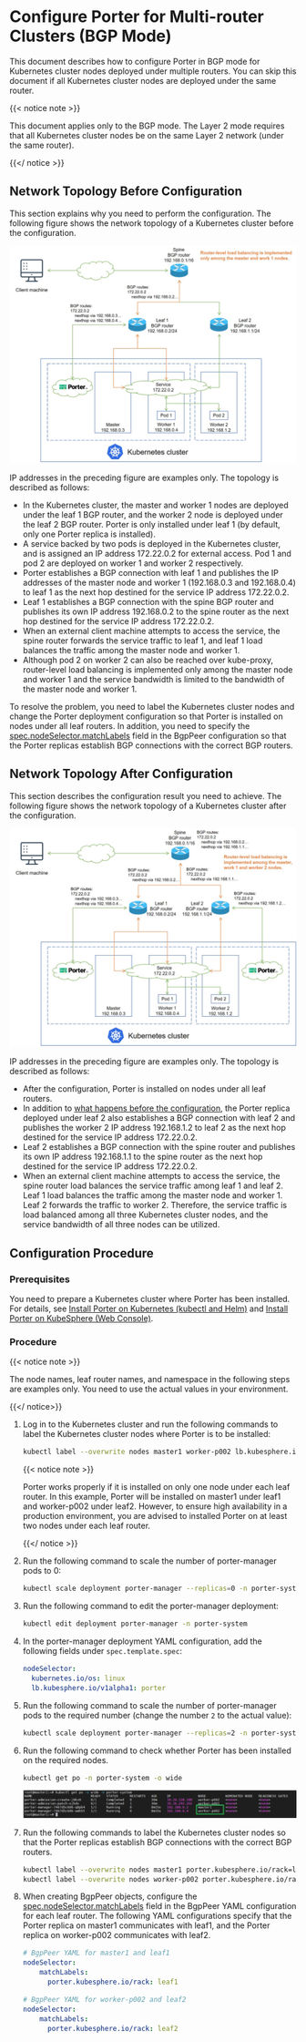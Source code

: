 # Configure Porter for Multi-router Clusters (BGP Mode)

This document describes how to configure Porter in BGP mode for Kubernetes cluster nodes deployed under multiple routers. You can skip this document if all Kubernetes cluster nodes are deployed under the same router.

{{< notice note >}}

This document applies only to the BGP mode. The Layer 2 mode requires that all Kubernetes cluster nodes be on the same Layer 2 network (under the same router).

{{</ notice >}}

## Network Topology Before Configuration

This section explains why you need to perform the configuration. The following figure shows the network topology of a Kubernetes cluster before the configuration.

![multi-router-topology-1](./img/configure-porter-for-multi-router-clusters/multi-router-topology-1.jpg)

IP addresses in the preceding figure are examples only. The topology is described as follows:

* In the Kubernetes cluster, the master and worker 1 nodes are deployed under the leaf 1 BGP router, and the worker 2 node is deployed under the leaf 2 BGP router. Porter is only installed under leaf 1 (by default, only one Porter replica is installed).
* A service backed by two pods is deployed in the Kubernetes cluster, and is assigned an IP address 172.22.0.2 for external access. Pod 1 and pod 2 are deployed on worker 1 and worker 2 respectively.
* Porter establishes a BGP connection with leaf 1 and publishes the IP addresses of the master node and worker 1 (192.168.0.3 and 192.168.0.4) to leaf 1 as the next hop destined for the service IP address 172.22.0.2.
*  Leaf 1 establishes a BGP connection with the spine BGP router and publishes its own IP address 192.168.0.2 to the spine router as the next hop destined for the service IP address 172.22.0.2.
* When an external client machine attempts to access the service, the spine router forwards the service traffic to leaf 1, and leaf 1 load balances the traffic among the master node and worker 1.
* Although pod 2 on worker 2 can also be reached over kube-proxy, router-level load balancing is implemented only among the master node and worker 1 and the service bandwidth is limited to the bandwidth of the master node and worker 1.

To resolve the problem, you need to label the Kubernetes cluster nodes and change the Porter deployment configuration so that Porter is installed on nodes under all leaf routers. In addition, you need to specify the [spec.nodeSelector.matchLabels](./configure-porter-in-bgp-mode.md/#configure-peer-bgp-properties-using-bgppeer) field in the BgpPeer configuration so that the Porter replicas establish BGP connections with the correct BGP routers.

## Network Topology After Configuration

This section describes the configuration result you need to achieve. The following figure shows the network topology of a Kubernetes cluster after the configuration.

![multi-router-topology-2](./img/configure-porter-for-multi-router-clusters/multi-router-topology-2.jpg)

IP addresses in the preceding figure are examples only. The topology is described as follows:

* After the configuration, Porter is installed on nodes under all leaf routers.
* In addition to [what happens before the configuration](#network-topology-before-configuration), the Porter replica deployed under leaf 2 also establishes a BGP connection with leaf 2 and publishes the worker 2 IP address 192.168.1.2 to leaf 2 as the next hop destined for the service IP address 172.22.0.2.
* Leaf 2 establishes a BGP connection with the spine router and publishes its own IP address 192.168.1.1 to the spine router as the next hop destined for the service IP address 172.22.0.2.
* When an external client machine attempts to access the service, the spine router load balances the service traffic among leaf 1 and leaf 2. Leaf 1 load balances the traffic among the master node and worker 1. Leaf 2 forwards the traffic to worker 2. Therefore, the service traffic is load balanced among all three Kubernetes cluster nodes, and the service bandwidth of all three nodes can be utilized.

## Configuration Procedure

### Prerequisites

You need to prepare a Kubernetes cluster where Porter has been installed. For details, see [Install Porter on Kubernetes (kubectl and Helm)](./install-porter-on-kubernetes.md) and [Install Porter on KubeSphere (Web Console)](./install-porter-on-kubesphere.md).

### Procedure

{{< notice note >}}

The node names, leaf router names, and namespace in the following steps are examples only. You need to use the actual values in your environment.

{{</ notice>}}

1. Log in to the Kubernetes cluster and run the following commands to label the Kubernetes cluster nodes where Porter is to be installed:

   ```bash
   kubectl label --overwrite nodes master1 worker-p002 lb.kubesphere.io/v1alpha1=porter
   ```

   {{< notice note >}}

   Porter works properly if it is installed on only one node under each leaf router. In this example, Porter will be installed on master1 under leaf1 and worker-p002 under leaf2. However, to ensure high availability in a production environment, you are advised to installed Porter on at least two nodes under each leaf router.

   {{</ notice >}}

2. Run the following command to scale the number of porter-manager pods to 0:

   ```bash
   kubectl scale deployment porter-manager --replicas=0 -n porter-system
   ```

3. Run the following command to edit the porter-manager deployment:

   ```bash
   kubectl edit deployment porter-manager -n porter-system
   ```

4. In the porter-manager deployment YAML configuration, add the following fields under `spec.template.spec`:

   ```yaml
   nodeSelector:
     kubernetes.io/os: linux
     lb.kubesphere.io/v1alpha1: porter
   ```
   
5. Run the following command to scale the number of porter-manager pods to the required number (change the number `2` to the actual value):

   ```bash
   kubectl scale deployment porter-manager --replicas=2 -n porter-system
   ```

6. Run the following command to check whether Porter has been installed on the required nodes.

   ```bash
   kubectl get po -n porter-system -o wide
   ```
   
   ![verify-configuration-result](./img/configure-porter-for-multi-router-clusters/verify-configuration-result.jpg)

7. Run the following commands to label the Kubernetes cluster nodes so that the Porter replicas establish BGP connections with the correct BGP routers.

   ```bash
   kubectl label --overwrite nodes master1 porter.kubesphere.io/rack=leaf1
   kubectl label --overwrite nodes worker-p002 porter.kubesphere.io/rack=leaf2
   ```

8. When creating BgpPeer objects, configure the [spec.nodeSelector.matchLabels](./configure-porter-in-bgp-mode.md/#configure-peer-bgp-properties-using-bgppeer) field in the BgpPeer YAML configuration for each leaf router. The following YAML configurations specify that the Porter replica on master1 communicates with leaf1, and the Porter replica on worker-p002 communicates with leaf2. 

   ```yaml
   # BgpPeer YAML for master1 and leaf1
   nodeSelector:
       matchLabels:
         porter.kubesphere.io/rack: leaf1
   ```
   
   ```yaml
   # BgpPeer YAML for worker-p002 and leaf2
   nodeSelector:
       matchLabels:
         porter.kubesphere.io/rack: leaf2
   ```
   
   




